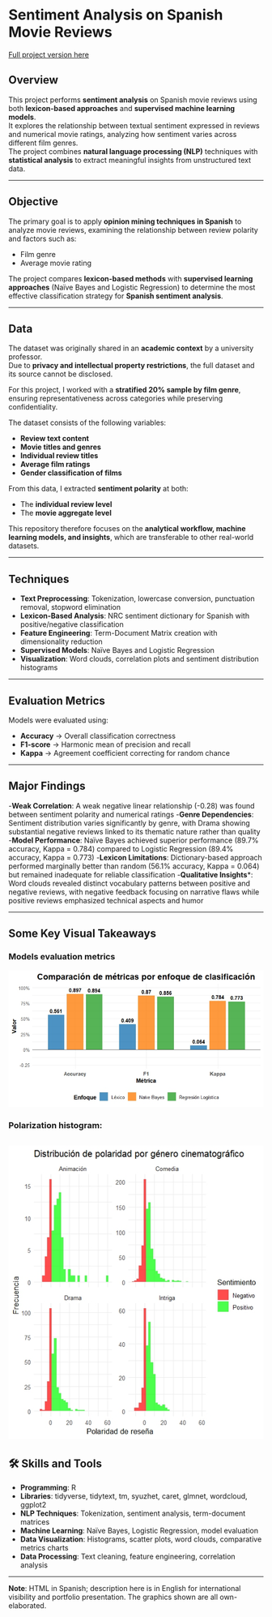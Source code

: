 # Sentiment Analysis on Spanish Movie Reviews

[Full project version here](https://ygs1629.github.io/Sentiment-Analysis-Spanish-lexicon-/)

## Overview
This project performs **sentiment analysis** on Spanish movie reviews using both **lexicon-based approaches** and **supervised machine learning models**.  
It explores the relationship between textual sentiment expressed in reviews and numerical movie ratings, analyzing how sentiment varies across different film genres.  
The project combines **natural language processing (NLP)** techniques with **statistical analysis** to extract meaningful insights from unstructured text data.

---

## Objective
The primary goal is to apply **opinion mining techniques in Spanish** to analyze movie reviews, examining the relationship between review polarity and factors such as:
- Film genre  
- Average movie rating  

The project compares **lexicon-based methods** with **supervised learning approaches** (Naïve Bayes and Logistic Regression) to determine the most effective classification strategy for **Spanish sentiment analysis**.

---

##  Data
The dataset was originally shared in an **academic context** by a university professor.  
Due to **privacy and intellectual property restrictions**, the full dataset and its source cannot be disclosed.  

For this project, I worked with a **stratified 20% sample by film genre**, ensuring representativeness across categories while preserving confidentiality.  

The dataset consists of the following variables:
- **Review text content**  
- **Movie titles and genres**  
- **Individual review titles**  
- **Average film ratings**  
- **Gender classification of films**  

From this data, I extracted **sentiment polarity** at both:
- The **individual review level**  
- The **movie aggregate level**  

This repository therefore focuses on the **analytical workflow, machine learning models, and insights**, which are transferable to other real-world datasets.

---

## Techniques

- **Text Preprocessing**: Tokenization, lowercase conversion, punctuation removal, stopword elimination  
- **Lexicon-Based Analysis**: NRC sentiment dictionary for Spanish with positive/negative classification  
- **Feature Engineering**: Term-Document Matrix creation with dimensionality reduction  
- **Supervised Models**: Naïve Bayes and Logistic Regression   
- **Visualization**: Word clouds, correlation plots and sentiment distribution histograms  

---

## Evaluation Metrics
Models were evaluated using:
- **Accuracy** → Overall classification correctness  
- **F1-score** → Harmonic mean of precision and recall  
- **Kappa** → Agreement coefficient correcting for random chance  

---

## Major Findings
-**Weak Correlation**: A weak negative linear relationship (-0.28) was found between sentiment polarity and numerical ratings
-**Genre Dependencies**: Sentiment distribution varies significantly by genre, with Drama showing substantial negative reviews linked to its thematic nature rather than quality
-**Model Performance**: Naïve Bayes achieved superior performance (89.7% accuracy, Kappa = 0.784) compared to Logistic Regression (89.4% accuracy, Kappa = 0.773)
-**Lexicon Limitations**: Dictionary-based approach performed marginally better than random (56.1% accuracy, Kappa = 0.064) but remained inadequate for reliable classification
-**Qualitative Insights***: Word clouds revealed distinct vocabulary patterns between positive and negative reviews, with negative feedback focusing on narrative flaws while positive reviews emphasized technical aspects and humor

---

## Some Key Visual Takeaways 
### Models evaluation metrics
![Models evaluation metrics](https://github.com/ygs1629/Sentiment-Analysis-Spanish-lexicon-/blob/main/images/Comparaci%C3%B3n%20de%20m%C3%A9tricas%20por%20enfoque%20de%20clasificaci%C3%B3n.jpeg)

### Polarization histogram:
![Polarization histogram](https://github.com/ygs1629/Sentiment-Analysis-Spanish-lexicon-/blob/main/images/Distribuci%C3%B3n%20de%20polaridad%20por%20g%C3%A9nero%20cinematogr%C3%A1fico.jpeg)
---

## 🛠️ Skills and Tools
- **Programming**: R  
- **Libraries**: tidyverse, tidytext, tm, syuzhet, caret, glmnet, wordcloud, ggplot2  
- **NLP Techniques**: Tokenization, sentiment analysis, term-document matrices  
- **Machine Learning**: Naïve Bayes, Logistic Regression, model evaluation  
- **Data Visualization**: Histograms, scatter plots, word clouds, comparative metrics charts  
- **Data Processing**: Text cleaning, feature engineering, correlation analysis  

---
**Note**: HTML in Spanish; description here is in English for international visibility and portfolio presentation. The graphics shown are all own-elaborated.
